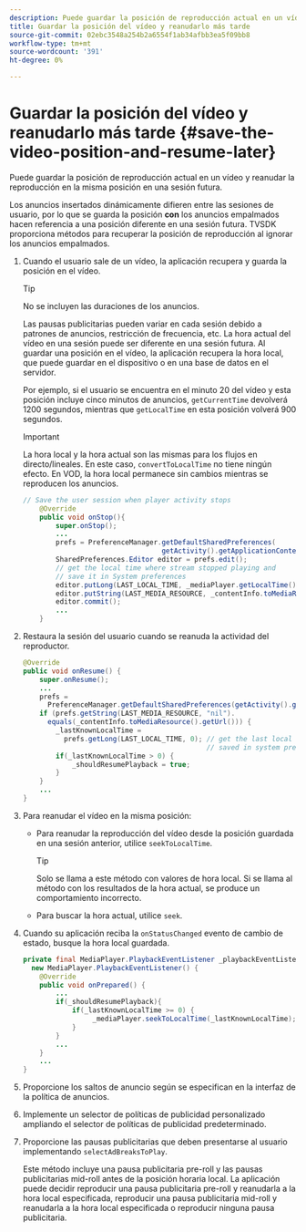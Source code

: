 ```yaml
---
description: Puede guardar la posición de reproducción actual en un vídeo y reanudar la reproducción en la misma posición en una sesión futura.
title: Guardar la posición del vídeo y reanudarlo más tarde
source-git-commit: 02ebc3548a254b2a6554f1ab34afbb3ea5f09bb8
workflow-type: tm+mt
source-wordcount: '391'
ht-degree: 0%

---
```


# Guardar la posición del vídeo y reanudarlo más tarde {#save-the-video-position-and-resume-later}

Puede guardar la posición de reproducción actual en un vídeo y reanudar la reproducción en la misma posición en una sesión futura.

Los anuncios insertados dinámicamente difieren entre las sesiones de usuario, por lo que se guarda la posición **con** los anuncios empalmados hacen referencia a una posición diferente en una sesión futura. TVSDK proporciona métodos para recuperar la posición de reproducción al ignorar los anuncios empalmados.

1. Cuando el usuario sale de un vídeo, la aplicación recupera y guarda la posición en el vídeo.

   >[!TIP]
   >
   >No se incluyen las duraciones de los anuncios.

   Las pausas publicitarias pueden variar en cada sesión debido a patrones de anuncios, restricción de frecuencia, etc. La hora actual del vídeo en una sesión puede ser diferente en una sesión futura. Al guardar una posición en el vídeo, la aplicación recupera la hora local, que puede guardar en el dispositivo o en una base de datos en el servidor.

   Por ejemplo, si el usuario se encuentra en el minuto 20 del vídeo y esta posición incluye cinco minutos de anuncios, `getCurrentTime` devolverá 1200 segundos, mientras que `getLocalTime` en esta posición volverá 900 segundos.

   >[!IMPORTANT]
   >
   >La hora local y la hora actual son las mismas para los flujos en directo/lineales. En este caso, `convertToLocalTime` no tiene ningún efecto. En VOD, la hora local permanece sin cambios mientras se reproducen los anuncios.

   ```java
   // Save the user session when player activity stops 
       @Override 
       public void onStop(){ 
           super.onStop(); 
           ... 
           prefs = PreferenceManager.getDefaultSharedPreferences( 
                                     getActivity().getApplicationContext()); 
           SharedPreferences.Editor editor = prefs.edit(); 
           // get the local time where stream stopped playing and  
           // save it in System preferences 
           editor.putLong(LAST_LOCAL_TIME, _mediaPlayer.getLocalTime());  
           editor.putString(LAST_MEDIA_RESOURCE, _contentInfo.toMediaResource().getUrl()); 
           editor.commit(); 
           ... 
       }
   ```

1. Restaura la sesión del usuario cuando se reanuda la actividad del reproductor.

   ```java
   @Override 
   public void onResume() { 
       super.onResume(); 
       ... 
       prefs =  
         PreferenceManager.getDefaultSharedPreferences(getActivity().getApplicationContext()); 
       if (prefs.getString(LAST_MEDIA_RESOURCE, "nil"). 
         equals(_contentInfo.toMediaResource().getUrl())) { 
           _lastKnownLocalTime =  
             prefs.getLong(LAST_LOCAL_TIME, 0); // get the last local time  
                                                // saved in system preferences 
           if(_lastKnownLocalTime > 0) { 
               _shouldResumePlayback = true; 
           } 
       } 
       ... 
   } 
   ```

1. Para reanudar el vídeo en la misma posición:

   * Para reanudar la reproducción del vídeo desde la posición guardada en una sesión anterior, utilice `seekToLocalTime`.

     >[!TIP]
     >
     >Solo se llama a este método con valores de hora local. Si se llama al método con los resultados de la hora actual, se produce un comportamiento incorrecto.

   * Para buscar la hora actual, utilice `seek`.

1. Cuando su aplicación reciba la `onStatusChanged` evento de cambio de estado, busque la hora local guardada.

   ```java
   private final MediaPlayer.PlaybackEventListener _playbackEventListener =  
     new MediaPlayer.PlaybackEventListener() { 
       @Override 
       public void onPrepared() { 
           ... 
           if(_shouldResumePlayback){ 
               if(_lastKnownLocalTime >= 0) { 
                    _mediaPlayer.seekToLocalTime(_lastKnownLocalTime); 
               } 
           } 
           ... 
       } 
       ... 
   }
   ```

1. Proporcione los saltos de anuncio según se especifican en la interfaz de la política de anuncios.
1. Implemente un selector de políticas de publicidad personalizado ampliando el selector de políticas de publicidad predeterminado.
1. Proporcione las pausas publicitarias que deben presentarse al usuario implementando `selectAdBreaksToPlay`.

   Este método incluye una pausa publicitaria pre-roll y las pausas publicitarias mid-roll antes de la posición horaria local. La aplicación puede decidir reproducir una pausa publicitaria pre-roll y reanudarla a la hora local especificada, reproducir una pausa publicitaria mid-roll y reanudarla a la hora local especificada o reproducir ninguna pausa publicitaria.
